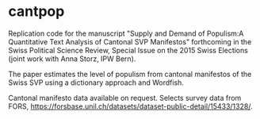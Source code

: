 # cantpop
Replication code for the manuscript "Supply and Demand of Populism:A Quantitative Text Analysis of Cantonal SVP Manifestos" forthcoming in the Swiss Political Science Review, Special Issue on the 2015 Swiss Elections (joint work with Anna Storz, IPW Bern).

The paper estimates the level of populism from cantonal manifestos of the Swiss SVP using a dictionary approach and Wordfish. 

Cantonal manifesto data available on request. Selects survey data from FORS, https://forsbase.unil.ch/datasets/dataset-public-detail/15433/1328/.
